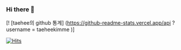 ### Hi there 👋

<!--
**taeheekimme/taeheekimme** is a ✨ _special_ ✨ repository because its `README.md` (this file) appears on your GitHub profile.

Here are some ideas to get you started:

- 🔭 I’m currently working on ...
- 🌱 I’m currently learning ...
- 👯 I’m looking to collaborate on ...
- 🤔 I’m looking for help with ...
- 💬 Ask me about ...
- 📫 How to reach me: ...
- 😄 Pronouns: ...
- ⚡ Fun fact: ...
-->


[! [taehee의 github 통계] (https://github-readme-stats.vercel.app/api ? username = taeheekimme )] 


[![Hits](https://hits.seeyoufarm.com/api/count/incr/badge.svg?url=https%3A%2F%2Fgithub.com%2Ftaeheekimme&count_bg=%2379C83D&title_bg=%231CA3A1&icon=snapchat.svg&icon_color=%23681B1B&title=hits&edge_flat=false)](https://hits.seeyoufarm.com)
